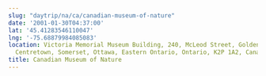 ```yaml
---
slug: "daytrip/na/ca/canadian-museum-of-nature"
date: '2001-01-30T04:37:00'
lat: '45.41283546110047'
lng: '-75.68879984085083'
location: Victoria Memorial Museum Building, 240, McLeod Street, Golden Triangle,
  Centretown, Somerset, Ottawa, Eastern Ontario, Ontario, K2P 1A2, Canada
title: Canadian Museum of Nature
---
```



